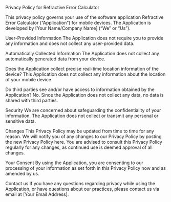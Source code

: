 Privacy Policy for Refractive Error Calculator

This privacy policy governs your use of the software application Refractive Error Calculator (“Application”) for mobile devices. The Application is developed by [Your Name/Company Name] (“We” or “Us”).

User-Provided Information
The Application does not require you to provide any information and does not collect any user-provided data.

Automatically Collected Information
The Application does not collect any automatically generated data from your device.

Does the Application collect precise real-time location information of the device?
This Application does not collect any information about the location of your mobile device.

Do third parties see and/or have access to information obtained by the Application?
No. Since the Application does not collect any data, no data is shared with third parties.

Security
We are concerned about safeguarding the confidentiality of your information. The Application does not collect or transmit any personal or sensitive data.

Changes
This Privacy Policy may be updated from time to time for any reason. We will notify you of any changes to our Privacy Policy by posting the new Privacy Policy here. You are advised to consult this Privacy Policy regularly for any changes, as continued use is deemed approval of all changes.

Your Consent
By using the Application, you are consenting to our processing of your information as set forth in this Privacy Policy now and as amended by us.

Contact us
If you have any questions regarding privacy while using the Application, or have questions about our practices, please contact us via email at [Your Email Address].
